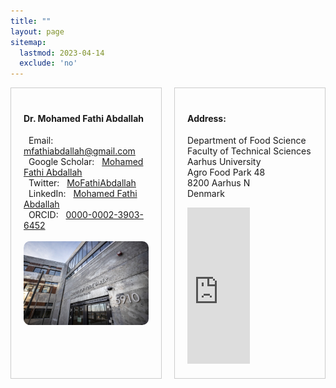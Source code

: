 ```yaml
---
title: ""
layout: page
sitemap:
  lastmod: 2023-04-14
  exclude: 'no'
---
```


<div style="display: grid; grid-template-columns: 1fr 1fr; grid-gap: 20px;">

  <div style="border: 1px solid #ccc; padding: 20px;">
    <h4>Dr. Mohamed Fathi Abdallah</h4>
    <p>
      <i class="fas fa-envelope"></i> &nbsp; Email: &nbsp; <a href="mailto:mfathiabdallah@gmail.com" target="_blank">mfathiabdallah@gmail.com</a><br>
      <i class="fab fa-google"></i>   &nbsp; Google Scholar: &nbsp; <a href="https://scholar.google.com/citations?user=05FfukgAAAAJ&hl=en" target="_blank">Mohamed Fathi Abdallah</a><br>
      <i class="fab fa-twitter"></i>  &nbsp; Twitter: &nbsp; <a href="https://twitter.com/MoFathiAbdallah" target="_blank">MoFathiAbdallah</a><br>
      <i class="fab fa-linkedin"></i> &nbsp; LinkedIn: &nbsp; <a href="https://www.linkedin.com/in/mohamed-fathi-abdallah-66126a38/" target="_blank">Mohamed Fathi Abdallah</a><br>
      <i class="fab fa-orcid"></i>    &nbsp; ORCID: &nbsp; <a href="https://orcid.org/0000-0002-3903-6452" target="_blank">0000-0002-3903-6452</a><br><br>
      <img src="/images/AarhusUni.jpg" alt="Image" style="width: 100%; height: auto; border-radius: 10px;">
    </p>
  </div>

  <div style="border: 1px solid #ccc; padding: 20px;">
    <h4>Address:</h4>
    <p>
      Department of Food Science <br>
      Faculty of Technical Sciences <br>
      Aarhus University <br>
      Agro Food Park 48 <br>
      8200 Aarhus N <br>
      Denmark <br>
    </p>
    <iframe src="https://www.google.com/maps/embed?pb=!1m18!1m12!1m3!1d3080.8577236812416!2d10.153219677617567!3d56.19850617325248!2m3!1f0!2f0!3f0!3m2!1i1024!2i768!4f13.1!3m3!1m2!1s0x464c15cd3e555c11%3A0xc10a2cd724a2185e!2sAgro%20Food%20Park%2048%2C%208200%20Aarhus!5e1!3m2!1sen!2sdk!4v1744464701594!5m2!1sen!2sdk" width="100" height="250" style="border:0;" allowfullscreen="" loading="lazy" referrerpolicy="no-referrer-when-downgrade"></iframe>
  </div>
  
</div>

<style>
  .a2a_kit {
      float: right; /* Float the div to the right */
      margin: 2px; /* Add some margin for spacing */
  }
</style>

<!-- AddToAny BEGIN -->
<div class="a2a_kit a2a_kit_size_32 a2a_default_style">
  <a class="a2a_dd" href="https://www.addtoany.com/share"></a>
  <a class="a2a_button_facebook"></a>
  <a class="a2a_button_linkedin"></a>
  <a class="a2a_button_x"></a>
  <a class="a2a_button_microsoft_teams"></a>
  <a class="a2a_button_whatsapp"></a>
  <a class="a2a_button_pinterest"></a>
  <a class="a2a_button_email"></a>
</div>
<script>
  var a2a_config = a2a_config || {};
  a2a_config.num_services = 12;
</script>
<script async src="https://static.addtoany.com/menu/page.js"></script>
<!-- AddToAny END -->

